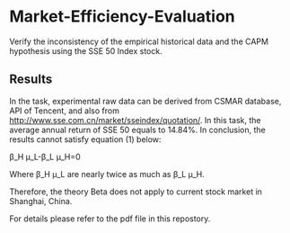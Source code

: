 # Market-Efficiency-Evaluation

Verify the inconsistency of the empirical historical data and the CAPM hypothesis using the SSE 50 Index stock.

## Results

In the task, experimental raw data can be derived from CSMAR database, API of Tencent, and also from http://www.sse.com.cn/market/sseindex/quotation/. In this task, the average annual return of SSE 50 equals to 14.84%. In conclusion, the results cannot satisfy equation (1) below:

β_H μ_L-β_L μ_H=0

Where β_H μ_L are nearly twice as much as β_L μ_H.

Therefore, the theory Beta does not apply to current stock market in Shanghai, China.

For details please refer to the pdf file in this repostory.

